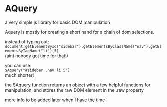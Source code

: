 # AQuery
a very simple js library for basic DOM manipulation

Aquery is mostly for creating a short hand for a chain of dom selections.

instead of typing out: 
<br />
`document.getElementById("sidebar").getElementsByClassName("nav").getElementsByTagName("li")[5] `
<br />
(aint nobody got time for that!)

you can use: 
<br />
`$Aquery("#sidebar .nav li 5")`
<br />
much shorter!

the $Aquery function returns an object with a few helpful functions for manipulation, and stores the raw DOM element in the .raw property

more info to be added later when I have the time
